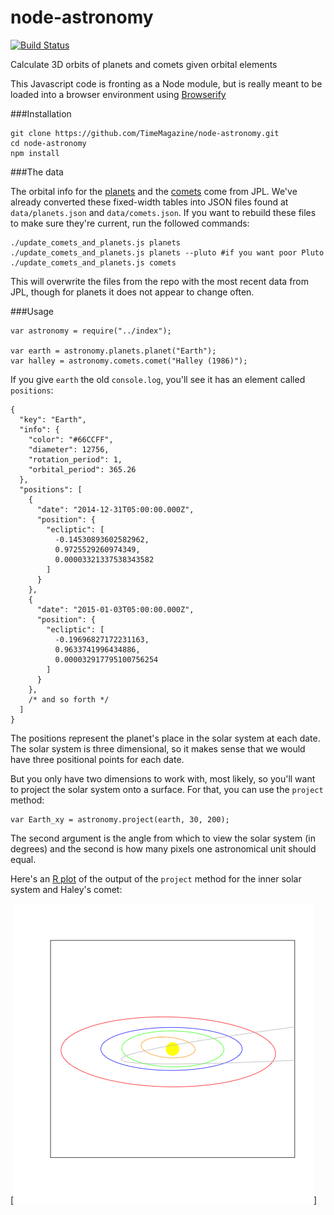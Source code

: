 node-astronomy
==============

[![Build Status](https://travis-ci.org/TimeMagazine/node-astronomy.png)](https://travis-ci.org/TimeMagazine/node-astronomy)

Calculate 3D orbits of planets and comets given orbital elements

This Javascript code is fronting as a Node module, but is really meant to be loaded into a browser environment using [Browserify](http://browserify.org/)

###Installation

	git clone https://github.com/TimeMagazine/node-astronomy.git
	cd node-astronomy
	npm install

###The data

The orbital info for the [planets](http://ssd.jpl.nasa.gov/txt/p_elem_t1.txt) and the [comets](http://ssd.jpl.nasa.gov/dat/ELEMENTS.COMET) come from JPL. We've already converted these fixed-width tables into JSON files found at `data/planets.json` and `data/comets.json`. If you want to rebuild these files to make sure they're current, run the followed commands:

	./update_comets_and_planets.js planets
	./update_comets_and_planets.js planets --pluto #if you want poor Pluto
	./update_comets_and_planets.js comets

This will overwrite the files from the repo with the most recent data from JPL, though for planets it does not appear to change often.

###Usage

	var astronomy = require("../index");

	var earth = astronomy.planets.planet("Earth");
	var halley = astronomy.comets.comet("Halley (1986)");

If you give `earth` the old `console.log`, you'll see it has an element called `positions`:

	{
	  "key": "Earth",
	  "info": {
	    "color": "#66CCFF",
	    "diameter": 12756,
	    "rotation_period": 1,
	    "orbital_period": 365.26
	  },
	  "positions": [
	    {
	      "date": "2014-12-31T05:00:00.000Z",
	      "position": {
	        "ecliptic": [
	          -0.14530893602582962,
	          0.9725529260974349,
	          0.00003321337538343582
	        ]
	      }
	    },
	    {
	      "date": "2015-01-03T05:00:00.000Z",
	      "position": {
	        "ecliptic": [
	          -0.19696827172231163,
	          0.9633741996434886,
	          0.000032917795100756254
	        ]
	      }
	    },
	    /* and so forth */
	  ]
	}

The positions represent the planet's place in the solar system at each date. The solar system is three dimensional, so it makes sense that we would have three positional points for each date.

But you only have two dimensions to work with, most likely, so you'll want to project the solar system onto a surface. For that, you can use the `project` method:

	var Earth_xy = astronomy.project(earth, 30, 200);

The second argument is the angle from which to view the solar system (in degrees) and the second is how many pixels one astronomical unit should equal.

Here's an [R plot](test/plot.R) of the output of the `project` method for the inner solar system and Haley's comet:

[![Inner Solar System](test/inner_solar_system.png)]


